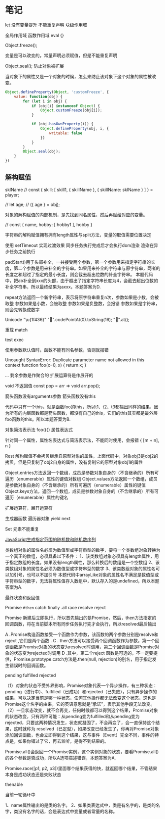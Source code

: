 # 笔记

let
没有变量提升
不能重复声明
块级作用域

全局作用域
函数作用域
eval
{}

Object.freeze();

变量是可以改变的，常量声明必须赋值，但是不能重复声明

Object.seal();
防止对象被扩展

当对象下的属性又是一个对象的时候，怎么来防止该对象下这个对象的属性被改变。

```javascript
Object.defineProperty(Object, 'customFreeze', {
    value: function(obj) {
        for (let i in obj) {
            if (obj[i] instanceof Object) {
                Object.customFreeze(obj[i]);
            }

            if (obj.hasOwnProperty(i)) {
                Object.defineProperty(obj, i, {
                    writable: false
                })
            }
        }
        Object.seal(obj);
    }
})
```

## 解构赋值

sklName
// const { skill: [ skill1, { skillName }, { skillName: sklName } ] } = player;

// let age;
// ({ age } = obj);

对象的解构赋值的内部机制，是先找到同名属性，然后再赋给对应的变量。

// const { name, hobby: [ hobby1 ], hobby }

字符串的解构赋值拥有拥有length属性与split方法，变量的取值需要位置决定

使用 setTimeout 实现过渡效果
同步任务执行完成后才会执行dom渲染
渲染在异步任务之前执行

padStart()用于头部补全，一共接受两个参数，第一个参数用来指定字符串的长度，第二个参数是用来补全的字符串。如果用来补全的字符串与原字符串，两者的长度之和超过了指定的最小长度，则会截去超出位数的补全字符串。
本题代码中，把ab补全到xxx的头部，由于超出了指定字符串长度为4，会截去超出位数的补全字符串，所以最终结果为axxx，本题答案为D.

repeat方法返回一个新字符串，表示将原字符串重复n次，参数如果是小数，会被取整
参数如果是小数，会被取整
参数如果是负整数，会报错
参数如果是字符串，则会先转换成数字

Unicode
"\u{1f436}"
"🐶".codePointAt(0).toString(16);
"🐶".at();

重载
match

test
exec

使用参数默认值时，函数不能有同名参数，否则就报错

Uncaught SyntaxError: Duplicate parameter name not allowed in this context
function foo(x=0, x) {
  return x;
}

...
剩余参数是作聚合的
扩展运算符是作展开的

void 不返回值
const pop = arr => void arr.pop();

箭头函数没有arguments参数
箭头函数没有this

代码中只有一个this，就是函数foo的this，所以t1、t2、t3都输出同样的结果，因为所有的内层函数都是箭头函数，都没有自己的this，它们的this其实都是最外层foo函数的this。所以本题答案为B.

对象简洁表示法
foo(){}
属性表达式

针对同一个属性，属性名表达式与简洁表示法，不能同时使用，会报错
{
  [m + n],
  n
}

Rest 解构赋值不会拷贝继承自原型对象的属性，上面代码中，对象obj3是obj2的拷贝，但是只复制了obj2自身的属性，没有复制它的原型对象obj1的属性

Object.entries方法返回一个数组，成员是参数对象自身的（不含继承的）所有可遍历（enumerable）属性的键值对数组
Object.values方法返回一个数组，成员是参数对象自身的（不含继承的）所有可遍历（enumerable）属性的键值
Object.keys方法，返回一个数组，成员是参数对象自身的（不含继承的）所有可遍历（enumerable）属性的键名

扩展运算符，展开运算符

生成器函数
遍历器对象
yield next

Set 元素不能重复

[JavaScript生成指定范围的随机数和随机数序列](https://blog.csdn.net/sinat_34693148/article/details/71036617?utm_medium=distribute.pc_relevant.none-task-blog-BlogCommendFromMachineLearnPai2-3.channel_param&depth_1-utm_source=distribute.pc_relevant.none-task-blog-BlogCommendFromMachineLearnPai2-3.channel_param)

类数组对象的属性名必须为数值型或字符串型的数字，要将一个类数组对象转换为一个真正的数组，必须具备以下条件：
1、该类数组对象必须具有length属性，用于指定数组的长度。如果没有length属性，那么转换后的数组是一个空数组
2、该类数组对象的属性名必须为数值型或字符串型的数字
3、该类数组对象的属性名可以加引号，也可以不加引号
本题代码中arrayLike对象的属性名不满足是数值型或字符串型的数字，无法将属性值存入数组中，默认存入的是undefined，所以本题答案为A.

最终状态和返回值

Promise
 `#then` catch finally
.all race
resolve reject

Promise 新建后立即执行，所以首先输出的是Promise，然后，then方法指定的回调函数，将在当前脚本所有同步任务执行完才会执行，所以resolved最后输出

A .Promise构造函数接受一个函数作为参数，该函数的两个参数分别是resolve和reject ,它们是两个函数 .
C . then方法可以接受两个回调函数作为参数，第一个回调函数是Promise对象的状态变为resolved时调用，第二个回调函数是Promise对象的状态变为rejected时调用
D .其中，第二个reject 函数是可选的，不一定要提供，Promise.prototype.catch方法是.then(null, rejection)的别名，用于指定发生错误时的回调函数。

pending
fulfilled
rejected

（1）对象的状态不受外界影响，Promise对象代表一个异步操作，有三种状态：pending（进行中）、fulfilled（已成功）和rejected（已失败），只有异步操作的结果，可以决定当前是哪一种状态，任何其他操作都无法改变这个状态，这也是Promise这个名字的由来，它的英语意思就是“承诺”，表示其他手段无法改变。
（2）一旦状态改变，就不会再变，任何时候都可以得到这个结果，Promise对象的状态改变，只有两种可能：从pending变为fulfilled和从pending变为rejected，只要这两种情况发生，状态就凝固了，不会再变了，会一直保持这个结果，这时就称为 resolved（已定型），如果改变已经发生了，你再对Promise对象添加回调函数，也会立即得到这个结果，这与事件（Event）完全不同，事件的特点是，如果你错过了它，再去监听，是得不到结果的。

Promise.all()会返回一个Promise实例，这个实例对象的状态，要看Promise.all()的各个参数是否成功，所以A选项描述错误，本题答案为A.

Promise.race([p1, p2, p3])里面哪个结果获得的快，就返回哪个结果，不管结果本身是成功状态还是失败状态

thenable

当前一轮循环中

1、name属性输出的是类的名字。
2、如果类表达式中，类是有名字的，是类的名字，类没有名字的话，会是表达式中变量或者常量的名称。
